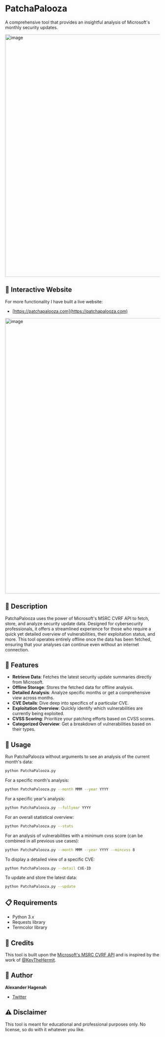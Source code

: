 # PatchaPalooza

A comprehensive tool that provides an insightful analysis of Microsoft's monthly security updates.

<img width="788" alt="image" src="https://github.com/xaitax/PatchaPalooza/assets/5014849/f9be5f38-8238-4f3e-857c-94e5cac59be6">

## 🔗 Interactive Website

For more functionality I have built a live website: 
* [https://patchapalooza.com](https://patchapalooza.com)

<img width="895" alt="image" src="https://github.com/xaitax/PatchaPalooza/assets/5014849/d983410e-9b00-431f-8f33-d34c62fb9153">

## 📜 Description

PatchaPalooza uses the power of Microsoft's MSRC CVRF API to fetch, store, and analyze security update data. Designed for cybersecurity professionals, it offers a streamlined experience for those who require a quick yet detailed overview of vulnerabilities, their exploitation status, and more. This tool operates entirely offline once the data has been fetched, ensuring that your analyses can continue even without an internet connection.

## 🌟 Features

- **Retrieve Data**: Fetches the latest security update summaries directly from Microsoft.
- **Offline Storage**: Stores the fetched data for offline analysis.
- **Detailed Analysis**: Analyze specific months or get a comprehensive view across months.
- **CVE Details**: Dive deep into specifics of a particular CVE.
- **Exploitation Overview**: Quickly identify which vulnerabilities are currently being exploited.
- **CVSS Scoring**: Prioritize your patching efforts based on CVSS scores.
- **Categorized Overview**: Get a breakdown of vulnerabilities based on their types.

## 🚀 Usage

Run PatchaPalooza without arguments to see an analysis of the current month's data:
```bash
python PatchaPalooza.py
```

For a specific month's analysis:
```bash
python PatchaPalooza.py --month MMM --year YYYY
```

For a specific year's analysis:
```bash
python PatchaPalooza.py --fullyear YYYY
```

For an overall statistical overview:
```bash
python PatchaPalooza.py --stats
```

For an analysis of vulnerabilities with a minimum cvss score (can be combined in all previous use cases):
```bash
python PatchaPalooza.py --month MMM --year YYYY --mincvss 8
```

To display a detailed view of a specific CVE:
```bash
python PatchaPalooza.py --detail CVE-ID
```

To update and store the latest data:
```bash
python PatchaPalooza.py --update
```

## 📋 Requirements

- Python 3.x
- Requests library
- Termcolor library

## 👏 Credits

This tool is built upon the [Microsoft's MSRC CVRF API](https://api.msrc.microsoft.com/cvrf/v2.0/swagger/index) and is inspired by the work of [@KevTheHermit](https://github.com/Immersive-Labs-Sec/msrc-api/tree/main).

## 📌 Author

**Alexander Hagenah**
- [Twitter](https://twitter.com/xaitax)

## ⚠️ Disclaimer

This tool is meant for educational and professional purposes only. No license, so do with it whatever you like.
